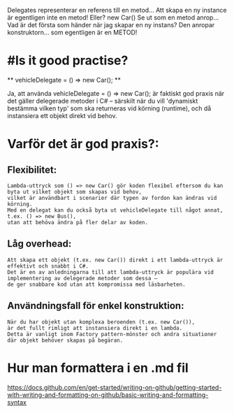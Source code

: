 Delegates representerar en referens till en metod... 
Att skapa en ny instance är egentligen inte en metod!
Eller?
	new Car()
Se ut som en metod anrop...
Vad är det första som händer när jag skapar en ny instans?
Den anropar konstruktorn... som egentligen är en METOD!



#Is it good practise?
====================

** vehicleDelegate = () => new Car(); **

Ja, att använda vehicleDelegate = () => new Car(); 
är faktiskt god praxis när det gäller delegerade metoder i C# – 
särskilt när du vill 'dynamiskt bestämma vilken typ' som ska returneras vid 
körning (runtime), och då instansiera ett objekt direkt vid behov.

# Varför det är god praxis?:
## Flexibilitet: 
	Lambda-uttryck som () => new Car() gör koden flexibel eftersom du kan 
	byta ut vilket objekt som skapas vid behov, 
	vilket är användbart i scenarier där typen av fordon kan ändras vid körning. 
	Med en delegat kan du också byta ut vehicleDelegate till något annat, 
	t.ex. () => new Bus(), 
	utan att behöva ändra på fler delar av koden.

## Låg overhead: 
	Att skapa ett objekt (t.ex. new Car()) direkt i ett lambda-uttryck är 
	effektivt och snabbt i C#. 
	Det är en av anledningarna till att lambda-uttryck är populära vid 
	implementering av delegerade metoder som dessa – 
	de ger snabbare kod utan att kompromissa med läsbarheten.

## Användningsfall för enkel konstruktion: 
	När du har objekt utan komplexa beroenden (t.ex. new Car()), 
	är det fullt rimligt att instansiera direkt i en lambda. 
	Detta är vanligt inom Factory pattern-mönster och andra situationer 
	där objekt behöver skapas på begäran.

 # Hur man formattera i en .md fil
 https://docs.github.com/en/get-started/writing-on-github/getting-started-with-writing-and-formatting-on-github/basic-writing-and-formatting-syntax
